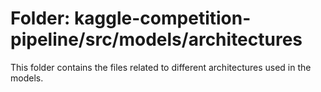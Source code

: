 # Folder: kaggle-competition-pipeline/src/models/architectures

This folder contains the files related to different architectures used in the models.
